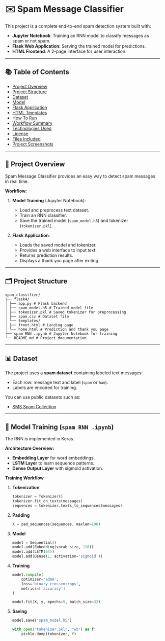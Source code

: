 # ✉️ Spam Message Classifier

This project is a complete end-to-end spam detection system built with:

- **Jupyter Notebook**: Training an RNN model to classify messages as spam or not spam.
- **Flask Web Application**: Serving the trained model for predictions.
- **HTML Frontend**: A 2-page interface for user interaction.

---

## 📚 Table of Contents

- [Project Overview](#project-overview)
- [Project Structure](#project-structure)
- [Dataset](#dataset)
- [Model](#model-training)
- [Flask Application](#flask-application)
- [HTML Templates](#html-templates)
- [How To Run](#how-to-run)
- [Workflow Summary](#workflow-summary)
- [Technologies Used](#technologies-used)
- [License](#license)
- [Files Included](#files-included)
- [Project Screenshots](#project-screenshots)

---

## 🎯 Project Overview

Spam Message Classifier provides an easy way to detect spam messages in real time.

**Workflow:**

1. **Model Training** (Jupyter Notebook):
   - Load and preprocess text dataset.
   - Train an RNN classifier.
   - Save the trained model (`spam_model.h5`) and tokenizer (`tokenizer.pkl`).

2. **Flask Application**:
   - Loads the saved model and tokenizer.
   - Provides a web interface to input text.
   - Returns prediction results.
   - Displays a thank you page after exiting.

---

## 🗂️ Project Structure
```
spam_classifier/
├── flask4/
│ ├── app.py # Flask backend
│ ├── spam_model.h5 # Trained model file
│ ├── tokenizer.pkl # Saved tokenizer for preprocessing
│ ├── spam.csv # Dataset file
│ └── templates/
│ ├── front.html # Landing page
│ └── home.html # Prediction and thank you page
├── spam RNN .ipynb # Jupyter Notebook for training
└── README.md # Project documentation
```

---

## 📊 Dataset

The project uses a **spam dataset** containing labeled text messages:

- Each row: message text and label (`spam` or `ham`).
- Labels are encoded for training.

You can use public datasets such as:
- [SMS Spam Collection](https://www.kaggle.com/datasets/uciml/sms-spam-collection-dataset)

---

## 🧠 Model Training (`spam RNN .ipynb`)

The RNN is implemented in Keras.

**Architecture Overview:**
- **Embedding Layer** for word embeddings.
- **LSTM Layer** to learn sequence patterns.
- **Dense Output Layer** with sigmoid activation.

**Training Workflow**

1. **Tokenization**

    ```python
    tokenizer = Tokenizer()
    tokenizer.fit_on_texts(messages)
    sequences = tokenizer.texts_to_sequences(messages)
    ```

2. **Padding**

    ```python
    X = pad_sequences(sequences, maxlen=100)
    ```

3. **Model**

    ```python
    model = Sequential()
    model.add(Embedding(vocab_size, 128))
    model.add(LSTM(64))
    model.add(Dense(1, activation='sigmoid'))
    ```

4. **Training**

    ```python
    model.compile(
        optimizer='adam',
        loss='binary_crossentropy',
        metrics=['accuracy']
    )

    model.fit(X, y, epochs=5, batch_size=32)
    ```

5. **Saving**

    ```python
    model.save("spam_model.h5")

    with open("tokenizer.pkl", "wb") as f:
        pickle.dump(tokenizer, f)
    ```

